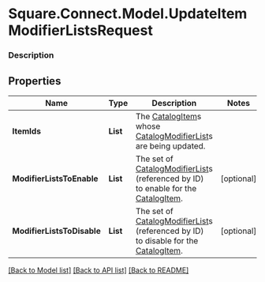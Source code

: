 # Square.Connect.Model.UpdateItemModifierListsRequest

### Description



## Properties

Name | Type | Description | Notes
------------ | ------------- | ------------- | -------------
**ItemIds** | **List<string>** | The [CatalogItem](#type-catalogitem)s whose [CatalogModifierList](#type-catalogmodifierlist)s are being updated. | 
**ModifierListsToEnable** | **List<string>** | The set of [CatalogModifierList](#type-catalogmodifierlist)s (referenced by ID) to enable for the [CatalogItem](#type-catalogitem). | [optional] 
**ModifierListsToDisable** | **List<string>** | The set of [CatalogModifierList](#type-catalogmodifierlist)s (referenced by ID) to disable for the [CatalogItem](#type-catalogitem). | [optional] 



[[Back to Model list]](../README.md#documentation-for-models) [[Back to API list]](../README.md#documentation-for-api-endpoints) [[Back to README]](../README.md)

